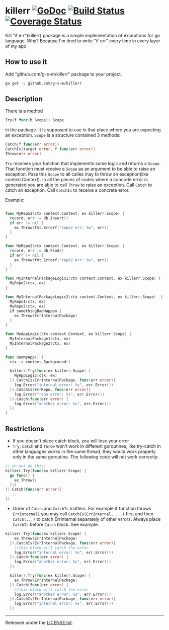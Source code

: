 # killerr [![GoDoc](https://pkg.go.dev/badge/g-s-m/killerr)](https://pkg.go.dev/github.com/g-s-m/killerr) [![Build Status](https://github.com/g-s-m/killerr/actions/workflows/go.yml/badge.svg)](https://github.com/g-s-m/killerr/actions/workflows/go.yml) [![Coverage Status](https://codecov.io/gh/g-s-m/killerr/branch/main/graph/badge.svg)](https://codecov.io/gh/g-s-m/killerr)

Kill "if err"(killerr) package is a simple implementation of exceptions for go language.
Why? Because I'm tired to write "if err" every time in every layer of my app

## How to use it
Add "github.com/g-s-m/killerr" package to your project.
```bash
go get -v github.com/g-s-m/killerr
```

## Description
There is a method
```go
Try(f func(h Scope)) Scope
```
in the package. It is supposed to use in that place where you are expecting an exception. `Scope` is a structure contained 3 methods:
```go
Catch(f func(err error))
CatchIs(target error, f func(err error))
Throw(err error)
```
`Try` receives your function that implements some logic and returns a `Scope`. That function must receive a `Scope` as an argument to be able to raise an exception. Pass this `Scope` to all calles may to throw an exception(like context.Context). In all the pieces of codes where a concrete error is generated you are able to call `Throw` to raise an exception.
Call `Catch` to catch an exception. Call `CatchIs` to receive a concrete error.

Example:
```go

func MyRepo1(ctx context.Context, ex killerr.Scope) {
  record, err := db.Insert()
  if err != nil {
    ex.Throw(fmt.Errorf("repo2 err: %w", err))
  }
}

func MyRepo2(ctx context.Context, ex killerr.Scope) {
  record, err := db.Find()
  if err != nil {
    ex.Throw(fmt.Errorf("repo2 err: %w", err))
  }
}

func MyInternalPackageLogic1(ctx context.Context, ex killerr.Scope) {
  MyRepo2(ctx, ex)
}

func MyInternalPackageLogic2(ctx context.Context, ex killerr.Scope)  {
  MyRepo1(ctx, ex)
  MyRepo2(ctx, ex)
  if somethingBadHappen {
    ex.Throw(ErrInternalPackage)
  }
}

func MyAppLogic(ctx context.Context, ex killerr.Scope) {
  MyInternalPackage1(ctx, ex)
  MyInternalPackage2(ctx, ex)
}

func RunMyApp() {
  ctx := context.Background()

  killerr.Try(func(ex killerr.Scope) {
    MyAppLogic(ctx, ex)
  }).CatchIs(ErrInternalPackage, func(err error){
    log.Error("internal error: %s", err.Error())
  }).CatchIs(ErrRepo, func(err error){
    log.Error("repo error: %s", err.Error())
  }).Catch(func(err error) {
    log.Error("another error: %s", err.Error())
  })
}
```

## Restrictions
* If you doesn't place catch block, you will lose your error
* `Try`, `Catch` and `Throw` won't work in different goroutines, like try-catch in other languages works in the same thread, they would work properly only in the same goroutine.
The following code will not work correctly:
```go
// do not do this:
killerr.Try(func(ex killerr.Scope) {
  go func() {
    ex.Throw()
  }()
}).Catch(func(err error){
  ...
})
```
* Order of `Catch` and `CatchIs` matters. For example if function throws `ErrInternal1` you may call `CatchIs(ErrInternal, ...)` first and then `Catch(...)` to catch ErrInternal separately of other errors. Always place `CatchIs` before `Catch` block.
See example.
```go
killerr.Try(func(ex killerr.Scope) {
    ex.Throw(ErrInternalPackage)
  }).CatchIs(ErrInternalPackage, func(err error){
    //this block will catch the error
    log.Error("internal error: %s", err.Error())
  }).Catch(func(err error) {
    log.Error("another error: %s", err.Error())
  })

  killerr.Try(func(ex killerr.Scope) {
    ex.Throw(ErrInternalPackage)
  }).Catch(func(err error) {
    //this block will catch the error
    log.Error("another error: %s", err.Error())
  }).CatchIs(ErrInternalPackage, func(err error){
    log.Error("internal error: %s", err.Error())
  })
```

-------------------------------------------------------------------------------
Released under the [LICENSE.txt](https://github.com/g-s-m/killerr/blob/main/LICENSE.txt).
